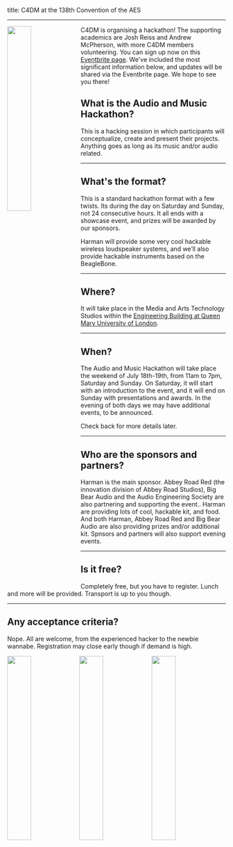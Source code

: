 title: C4DM at the 138th Convention of the AES

-------------------

<p><img src="https://cdn.evbuc.com/eventlogos/105997949/harman.png" width="33%" align="left"/></p>

C4DM is organising a hackathon! 
The supporting academics are Josh Reiss and Andrew McPherson, with more C4DM members volunteering. 
You can sign up now on this [Eventbrite page](http://www.eventbrite.com/e/audio-and-music-hackathon-london-tickets-17183538426). 
We've included the most significant information below, and updates will be shared via the Eventbrite page. We hope to see you there!

## What is the Audio and Music Hackathon?
 
This is a hacking session in which participants will conceptualize, create and present their projects. Anything goes as long as its music and/or audio related.


----

## What's the format?
 
This is a standard hackathon format with a few twists. Its during the day on Saturday and Sunday, not 24 consecutive hours. It all ends with a showcase event, and prizes will be awarded by our sponsors. 
 
Harman will provide some very cool hackable wireless loudspeaker systems, and we’ll also provide hackable instruments based on the BeagleBone.

---

## Where?
 
It will take place in the Media and Arts Technology Studios within the [Engineering Building at Queen Mary University of London](https://www.google.co.uk/maps/place/QMUL+School+of+Engineering+and+Materials+Science/@51.5226888,-0.041147,17z/data=!4m2!3m1!1s0x0000000000000000:0xe69eca72564e2954). 

---

## When?
 
The Audio and Music Hackathon will take place the weekend of July 18th-19th, from 11am to 7pm, Saturday and Sunday. On Saturday, it will start with an introduction to the event, and it will end on Sunday with presentations and awards. In the evening of both days we may have additional events, to be announced.
 
Check back for more details later.

----

## Who are the sponsors and partners?
 
Harman is the main sponsor.  Abbey Road Red (the innovation division of Abbey Road Studios), Big Bear Audio and the Audio Engineering Society are also partnering and supporting the event.. Harman are providing lots of cool, hackable kit, and food. And both Harman, Abbey Road Red and Big Bear Audio are also providing prizes and/or additional kit. Spnsors and partners will also support evening events.
 
---

## Is it free?
 
Completely free, but you have to register. Lunch and more will be provided. Transport is up to you though.

---
 
## Any acceptance criteria?
 
Nope. All are welcome, from the experienced hacker to the newbie wannabe. Registration may close early though if demand is high.

<p><img src="https://cdn.evbuc.com/eventlogos/105997949/arrcmyk3x3.jpg" width="33%"/><img src="https://cdn.evbuc.com/eventlogos/105997949/aeslogoshieldk1.jpg" width="33%"/><img src="https://cdn.evbuc.com/eventlogos/105997949/ad8a1ab02b70f5c3a7b6479c38cf0983400x400.jpeg" width="33%"/></p>

